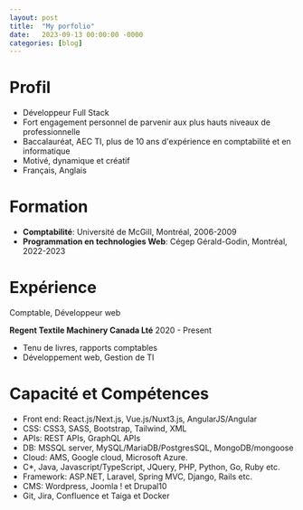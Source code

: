 ```yaml
---
layout: post
title:  "My porfolio"
date:   2023-09-13 00:00:00 -0000
categories: [blog]
---
```


# Profil 
 
* Développeur Full Stack  
* Fort engagement personnel de parvenir aux plus hauts niveaux de professionnelle  
* Baccalauréat, AEC TI, plus de 10 ans d'expérience en comptabilité et en informatique  
* Motivé, dynamique et créatif  
* Français, Anglais  
 
# Formation
 
* <strong>Comptabilité</strong>: Université de McGill, Montréal, 2006-2009  
* <strong>Programmation en technologies Web</strong>: Cégep Gérald-Godin, Montréal, 2022-2023  


# Expérience 
       
Comptable, Développeur web

<strong>Regent Textile Machinery Canada Lté</strong> 2020 - Present

* Tenu de livres, rapports comptables   
* Développement web, Gestion de TI

# Capacité et Compétences 
 
* Front end: React.js/Next.js, Vue.js/Nuxt3.js, AngularJS/Angular   
* CSS: CSS3, SASS, Bootstrap, Tailwind, XML 
* APIs: REST APIs, GraphQL APIs  
* DB: MSSQL server, MySQL/MariaDB/PostgresSQL, MongoDB/mongoose  
* Cloud: AMS, Google cloud, Microsoft Azure.  
* C*, Java, Javascript/TypeScript, JQuery, PHP, Python, Go, Ruby etc.  
* Framework: ASP.NET, Laravel, Spring MVC, Django, Rails etc. 
* CMS: Wordpress, Joomla ! et Drupal10    
* Git, Jira, Confluence et Taiga et Docker
 